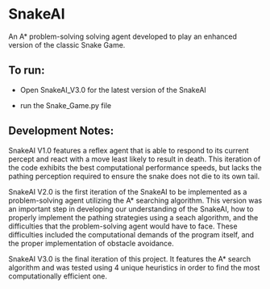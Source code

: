 # SnakeAI
An A* problem-solving solving agent developed to play an enhanced version of the classic Snake Game.

## To run:
- Open SnakeAI_V3.0 for the latest version of the SnakeAI

- run the Snake_Game.py file

## Development Notes:

SnakeAI V1.0 features a reflex agent that is able to respond to its current percept and react with a move least likely to result in death. This iteration of the code exhibits the best computational performance speeds, but lacks the pathing perception required to ensure the snake does not die to its own tail.

SnakeAI V2.0 is the first iteration of the SnakeAI to be implemented as a problem-solving agent utilizing the A* searching algorithm. This version was an important step in developing our understanding of the SnakeAI, how to properly implement the pathing strategies using a seach algorithm, and the difficulties that the problem-solving agent would have to face. These difficulties included the computational demands of the program itself, and the proper implementation of obstacle avoidance.

SnakeAI V3.0 is the final iteration of this project. It features the A* search algorithm and was tested using 4 unique heuristics in order to find the most computationally efficient one.
